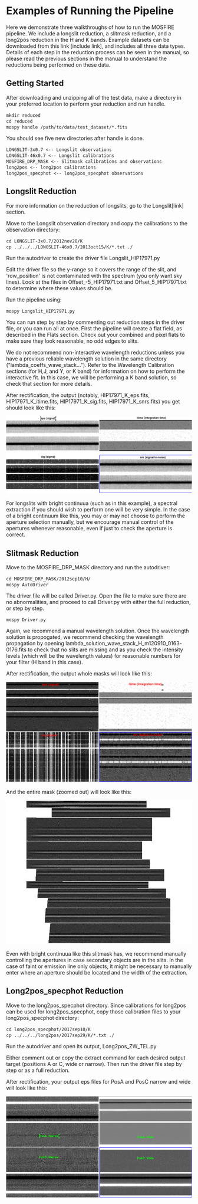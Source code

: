 # Examples of Running the Pipeline

Here we demonstrate three walkthroughs of how to run the MOSFIRE pipeline. We include a longslit reduction, a slitmask reduction, and a long2pos reduction in the H and K bands. Example datasets can be downloaded from this link [include link], and includes all three data types. Details of each step in the reduction process can be seen in the manual, so please read the previous sections in the manual to understand the reductions being performed on these data.

## Getting Started

After downloading and unzipping all of the test data, make a directory in your preferred location to perform your reduction and run handle.

    mkdir reduced
    cd reduced
    mospy handle /path/to/data/test_dataset/*.fits
	
You should see five new directories after handle is done.
	
	LONGSLIT-3x0.7 <-- Longslit observations
	LONGSLIT-46x0.7 <-- Longslit calibrations
	MOSFIRE_DRP_MASK <-- Slitmask calibrations and observations
	long2pos <-- long2pos calibrations
	long2pos_specphot <-- long2pos_specphot observations

## Longslit Reduction

For more information on the reduction of longslits, go to the Longslit[link] section.

Move to the Longslit observation directory and copy the calibrations to the observation directory:

	cd LONGSLIT-3x0.7/2012nov28/K
	cp ../../../LONGSLIT-46x0.7/2013oct15/K/*.txt ./
	
Run the autodriver to create the driver file Longslit_HIP17971.py

Edit the driver file so the y-range so it covers the range of the slit, and 'row_position' is not contaminated with the spectrum (you only want sky lines). Look at the files in Offset_-5_HIP17971.txt and Offset_5_HIP17971.txt to determine where these values should be.

Run the pipeline using:

	mospy Longslit_HIP17971.py
	
You can run step by step by commenting out reduction steps in the driver file, or you can run all at once. First the pipeline will create a flat field, as described in the Flats section. Check out your combined and pixel flats to make sure they look reasonable, no odd edges to slits.
	
We do not recommend non-interactive wavelength reductions unless you have a previous reliable wavelength solution in the same directory ("lambda_coeffs_wave_stack..."). Refer to the Wavelength Calibration sections (for H,J, and Y, or K band) for information on how to perform the interactive fit. In this case, we will be performing a K band solution, so check that section for more details.

After rectification, the output (notably, HIP17971_K_eps.fits, HIP17971_K_itime.fits, HIP17971_K_sig.fits, HIP17971_K_snrs.fits) you get should look like this:

![Longslit DRP output](image10.png "Image showing the output of the DRP for a longslit.")

For longslits with bright continuua (such as in this example), a spectral extraction if you should wish to perform one will be very simple. In the case of a bright continuum like this, you may or may not choose to perform the aperture selection manually, but we encourage manual control of the apertures whenever reasonable, even if just to check the aperture is correct.

## Slitmask Reduction

Move to the MOSFIRE_DRP_MASK directory and run the autodriver:

	cd MOSFIRE_DRP_MASK/2012sep10/H/
	mospy AutoDriver
	
The driver file will be called Driver.py. Open the file to make sure there are no abnormalities, and proceed to call Driver.py with either the full reduction, or step by step.

	mospy Driver.py
	
Again, we recommend a manual wavelength solution. Once the wavelength solution is propogated, we recommend checking the wavelength propagation by opening lambda_solution_wave_stack_H_m120910_0163-0176.fits to check that no slits are missing and as you check the intensity levels (which will be the wavelength values) for reasonable numbers for your filter (H band in this case).

After rectification, the output whole masks will look like this:

![Slitmask DRP output](image11.png "Image showing the output of the DRP for a slitmask.")

And the entire mask (zoomed out) will look like this:

![Slitmask eps output](image12.png "Image showing the eps image for a slitmask.")

Even with bright continuua like this slitmask has, we recommend manually controlling the apertures in case secondary objects are in the slits. In the case of faint or emission line only objects, it might be necessary to manually enter where an aperture should be located and the width of the extraction.

## Long2pos_specphot Reduction

Move to the long2pos_specphot directory. Since calibrations for long2pos can be used for long2pos_specphot, copy those calibration files to your long2pos_specphot directory:

	cd long2pos_specphot/2017sep10/K
	cp ../../../long2pos/2017sep29/K/*.txt ./
	
Run the autodriver and open its output, Long2pos_ZW_TEL.py

Either comment out or copy the extract command for each desired output target (positions A or C, wide or narrow). Then run the driver file step by step or as a full reduction.

After rectification, your output eps files for PosA and PosC narrow and wide will look like this:

![Output long2pos_specphot images](image13.png "Output long2pos_specphot images")